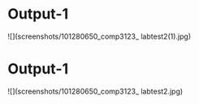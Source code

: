 # Output-1
![](screenshots/101280650_comp3123_ labtest2(1).jpg)
# Output-1
![](screenshots/101280650_comp3123_ labtest2.jpg)

